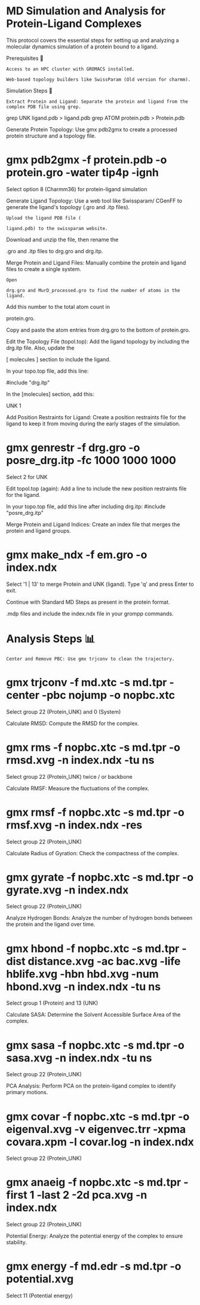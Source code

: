 # MD Simulation and Analysis for Protein-Ligand Complexes

This protocol covers the essential steps for setting up and analyzing a molecular dynamics simulation of a protein bound to a ligand.

Prerequisites 🔑

    Access to an HPC cluster with GROMACS installed.

    Web-based topology builders like SwissParam (Old version for charmm).

Simulation Steps 🏃

    Extract Protein and Ligand: Separate the protein and ligand from the complex PDB file using grep. 


grep UNK ligand.pdb > ligand.pdb
grep ATOM protein.pdb > Protein.pdb

Generate Protein Topology: Use gmx pdb2gmx to create a processed protein structure and a topology file. 


# gmx pdb2gmx -f protein.pdb -o protein.gro -water tip4p -ignh
Select option 8 (Charmm36) for protein-ligand simulation 

Generate Ligand Topology: Use a web tool like Swissparam/ CGenFF to generate the ligand's topology (.gro and .itp files). 

    Upload the ligand PDB file (

    ligand.pdb) to the swissparam website. 

Download and unzip the file, then rename the 

.gro and .itp files to drg.gro and drg.itp. 

Merge Protein and Ligand Files: Manually combine the protein and ligand files to create a single system. 

    Open 

    drg.gro and MurD_processed.gro to find the number of atoms in the ligand. 

Add this number to the total atom count in 

protein.gro. 

Copy and paste the atom entries from drg.gro to the bottom of protein.gro. 

Edit the Topology File (topol.top): Add the ligand topology by including the drg.itp file. Also, update the 

[ molecules ] section to include the ligand.     

In your topo.top file, add this line:

#include "drg.itp"

In the [molecules] section, add this:

UNK 1

Add Position Restraints for Ligand: Create a position restraints file for the ligand to keep it from moving during the early stages of the simulation. 

# gmx genrestr -f drg.gro -o posre_drg.itp -fc 1000 1000 1000
Select 2 for UNK 

Edit topol.top (again): Add a line to include the new position restraints file for the ligand. 

In your topo.top file, add this line after including drg.itp:
#include "posre_drg.itp"

Merge Protein and Ligand Indices: Create an index file that merges the protein and ligand groups. 

# gmx make_ndx -f em.gro -o index.ndx
Select '1 | 13' to merge Protein and UNK (ligand). 
Type 'q' and press Enter to exit. 

Continue with Standard MD Steps as present in the protein format. 

.mdp files and include the index.ndx file in your grompp commands. 

# Analysis Steps 📊

    Center and Remove PBC: Use gmx trjconv to clean the trajectory. 
    
# gmx trjconv -f md.xtc -s md.tpr -center -pbc nojump -o nopbc.xtc
Select group 22 (Protein_UNK) and 0 (System) 

Calculate RMSD: Compute the RMSD for the complex. 

# gmx rms -f nopbc.xtc -s md.tpr -o rmsd.xvg -n index.ndx -tu ns
Select group 22 (Protein_UNK) twice / or backbone 

Calculate RMSF: Measure the fluctuations of the complex. 

# gmx rmsf -f nopbc.xtc -s md.tpr -o rmsf.xvg -n index.ndx -res
Select group 22 (Protein_UNK) 

Calculate Radius of Gyration: Check the compactness of the complex. 

# gmx gyrate -f nopbc.xtc -s md.tpr -o gyrate.xvg -n index.ndx
Select group 22 (Protein_UNK) 

Analyze Hydrogen Bonds: Analyze the number of hydrogen bonds between the protein and the ligand over time. 

# gmx hbond -f nopbc.xtc -s md.tpr -dist distance.xvg -ac bac.xvg -life hblife.xvg -hbn hbd.xvg  -num hbond.xvg -n index.ndx -tu ns
Select group 1 (Protein) and 13 (UNK) 

Calculate SASA: Determine the Solvent Accessible Surface Area of the complex. 

# gmx sasa -f nopbc.xtc -s md.tpr -o sasa.xvg -n index.ndx -tu ns
Select group 22 (Protein_UNK) 

PCA Analysis: Perform PCA on the protein-ligand complex to identify primary motions. 

# gmx covar -f nopbc.xtc -s md.tpr -o eigenval.xvg -v eigenvec.trr -xpma covara.xpm -l covar.log -n index.ndx
Select group 22 (Protein_UNK)

# gmx anaeig -f nopbc.xtc -s md.tpr -first 1 -last 2 -2d pca.xvg -n index.ndx
Select group 22 (Protein_UNK)

Potential Energy: Analyze the potential energy of the complex to ensure stability. 

# gmx energy -f md.edr -s md.tpr -o potential.xvg
Select 11 (Potential energy) 

